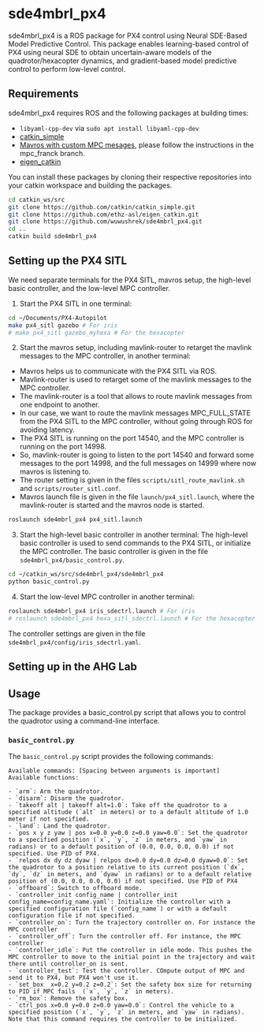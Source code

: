 # sde4mbrl_px4

sde4mbrl_px4 is a ROS package for PX4 control using Neural SDE-Based Model Predictive Control. This package enables learning-based control of PX4 using neural SDE to obtain uncertain-aware models of the quadrotor/hexacopter dynamics, and gradient-based model predictive control to perform low-level control.

## Requirements

sde4mbrl_px4 requires ROS and the following packages at building times:
- `libyaml-cpp-dev` via `sudo apt install libyaml-cpp-dev`
- [catkin_simple](https://github.com/catkin/catkin_simple)
- [Mavros with custom MPC mesages](https://github.com/wuwushrek/mavros), please follow the instructions in the mpc_franck branch.
- [eigen_catkin](https://github.com/ethz-asl/eigen_catkin)

You can install these packages by cloning their respective repositories into your catkin workspace and building the packages.

```bash
cd catkin_ws/src
git clone https://github.com/catkin/catkin_simple.git
git clone https://github.com/ethz-asl/eigen_catkin.git
git clone https://github.com/wuwushrek/sde4mbrl_px4.git
cd ..
catkin build sde4mbrl_px4
```

## Setting up the PX4 SITL
We need separate terminals for the PX4 SITL, mavros setup, the high-level basic controller, and the low-level MPC controller.

1. Start the PX4 SITL in one terminal:
```bash
cd ~/Documents/PX4-Autopilot
make px4_sitl gazebo # For iris
# make px4_sitl gazebo_myhexa # For the hexacopter
```

2. Start the mavros setup, including mavlink-router to retarget the mavlink messages to the MPC controller, in another terminal:
- Mavros helps us to communicate with the PX4 SITL via ROS. 
- Mavlink-router is used to retarget some of the mavlink messages to the MPC controller. 
- The mavlink-router is a tool that allows to route mavlink messages from one endpoint to another. 
- In our case, we want to route the mavlink messages MPC_FULL_STATE from the PX4 SITL to the MPC controller, without going through ROS for avoiding latency. 
- The PX4 SITL is running on the port 14540, and the MPC controller is running on the port 14998.
- So, mavlink-router is going to listen to the port 14540 and forward some messages to the port 14998, and the full messages on 14999 where now mavros is listening to.
- The router setting is given in the files `scripts/sitl_route_mavlink.sh` and `scripts/router_sitl.conf`.
- Mavros launch file is given in the file `launch/px4_sitl.launch`, where the mavlink-router is started and the mavros node is started.

```bash
roslaunch sde4mbrl_px4 px4_sitl.launch
```

3. Start the high-level basic controller in another terminal:
The high-level basic controller is used to send commands to the PX4 SITL, or initialize the MPC controller.
The basic controller is given in the file `sde4mbrl_px4/basic_control.py`.
```bash
cd ~/catkin_ws/src/sde4mbrl_px4/sde4mbrl_px4
python basic_control.py
```

4. Start the low-level MPC controller in another terminal:
```bash
roslaunch sde4mbrl_px4 iris_sdectrl.launch # For iris
# roslaunch sde4mbrl_px4 hexa_sitl_sdectrl.launch # For the hexacopter
```
The controller settings are given in the file `sde4mbrl_px4/config/iris_sdectrl.yaml`.


## Setting up in the AHG Lab



## Usage

The package provides a basic_control.py script that allows you to control the quadrotor using a command-line interface.

### `basic_control.py`

The `basic_control.py` script provides the following commands:

```
Available commands: [Spacing between arguments is important]
Available functions:

- `arm`: Arm the quadrotor.
- `disarm`: Disarm the quadrotor.
- `takeoff alt | takeoff alt=1.0`: Take off the quadrotor to a specified altitude (`alt` in meters) or to a default altitude of 1.0 meter if not specified.
- `land`: Land the quadrotor.
- `pos x y z yaw | pos x=0.0 y=0.0 z=0.0 yaw=0.0`: Set the quadrotor to a specified position (`x`, `y`, `z` in meters, and `yaw` in radians) or to a default position of (0.0, 0.0, 0.0, 0.0) if not specified. Use PID of PX4.
- `relpos dx dy dz dyaw | relpos dx=0.0 dy=0.0 dz=0.0 dyaw=0.0`: Set the quadrotor to a position relative to its current position (`dx`, `dy`, `dz` in meters, and `dyaw` in radians) or to a default relative position of (0.0, 0.0, 0.0, 0.0) if not specified. Use PID of PX4
- `offboard`: Switch to offboard mode.
- `controller_init config_name | controller_init config_name=config_name.yaml`: Initialize the controller with a specified configuration file (`config_name`) or with a default configuration file if not specified.
- `controller_on`: Turn the trajectory controller on. For instance the MPC controller
- `controller_off`: Turn the controller off. For instance, the MPC controller
- `controller_idle`: Put the controller in idle mode. This pushes the MPC controller to move to the initial point in the trajectory and wait there until controller_on is sent.
- `controller_test`: Test the controller. COmpute output of MPC and send it to PX4, but PX4 won't use it.
- `set_box  x=0.2 y=0.2 z=0.2`: Set the safety box size for returning to PID if MPC fails  (`x`, `y`, `z` in meters).
- `rm_box`: Remove the safety box.
- `ctrl_pos x=0.0 y=0.0 z=0.0 yaw=0.0`: Control the vehicle to a specified position (`x`, `y`, `z` in meters, and `yaw` in radians). Note that this command requires the controller to be initialized.
```